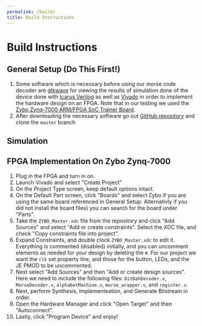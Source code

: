 ```yaml
---
permalink: /build/
title: Build Instructions
---
```


# Build Instructions

## General Setup (Do This First!)

1. Some software which is necessary before using our morse code decoder are [gtkwave](http://gtkwave.sourceforge.net/) for viewing the results of simulation done of the device done with [Icarus Verilog](http://iverilog.icarus.com/) as well as [Vivado](https://www.xilinx.com/products/design-tools/vivado.html) in order to implement the hardware design on an FPGA. Note that in our testing we used the [Zybo
Zynq-7000 ARM/FPGA SoC Trainer Board](https://reference.digilentinc.com/reference/programmable-logic/zybo/start).
2. After downloading the necessary software go out [GitHub repository](https://github.com/MarkG98/MorseCodeTranslator.git) and clone the `master` branch

## Simulation

## FPGA Implementation On Zybo Zynq-7000
1. Plug in the FPGA and turn in on.
2. Launch Vivado and select "Create Project"
3. On the Project Type screen, keep default options intact.
4. On the Default Part screen, click "Boards" and select Zybo if you are using the same board referenced in General Setup. Alternativly if you did not install the board files) you can search for the board under "Parts".
5. Take the `ZYBO_Master.xdc` file from the repository and click "Add Sources" and select "Add or create constraints". Select the XDC file, and check "Copy constraints file into project".
6. Expand Constraints, and double clock `ZYBO_Master.xdc` to edit it. Everything is commented (disabled) initially, and you can uncomment elements as needed for your design
 by deleting the `#`. For our project we want the `clk` set property line, and those for the button, LEDs, and the JE PMOD to be uncommented.
7. Next select "Add Sources" and then "Add or create design sources". Here we need to include the following files: `DitDahDecoder.v`, `MorseDecoder.v`, `alphabetMachine.v`, `morse_wrapper.v`,
and `register.v`.
8. Next, perform Synthesis, Implementeation, and Generate Bitstream in order.
9. Open the Hardware Manager and click "Open Target" and then "Autoconnect".
10. Lastly, click "Program Device" and enjoy!
